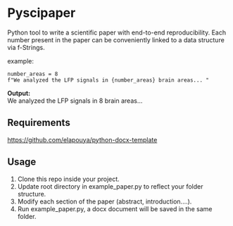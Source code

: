# Pyscipaper

Python tool to write a scientific paper with end-to-end reproducibility. Each number present in the paper can be conveniently linked to a data structure via f-Strings.

example:
```
number_areas = 8
f"We analyzed the LFP signals in {number_areas} brain areas... "
```
**Output:**\
We analyzed the LFP signals in 8 brain areas...   
 
## Requirements

https://github.com/elapouya/python-docx-template

## Usage

1. Clone this repo inside your project.
2. Update root directory in example_paper.py to reflect your folder structure.
3. Modify each section of the paper (abstract, introduction....).
4. Run example_paper.py, a docx document will be  saved in the same folder.

